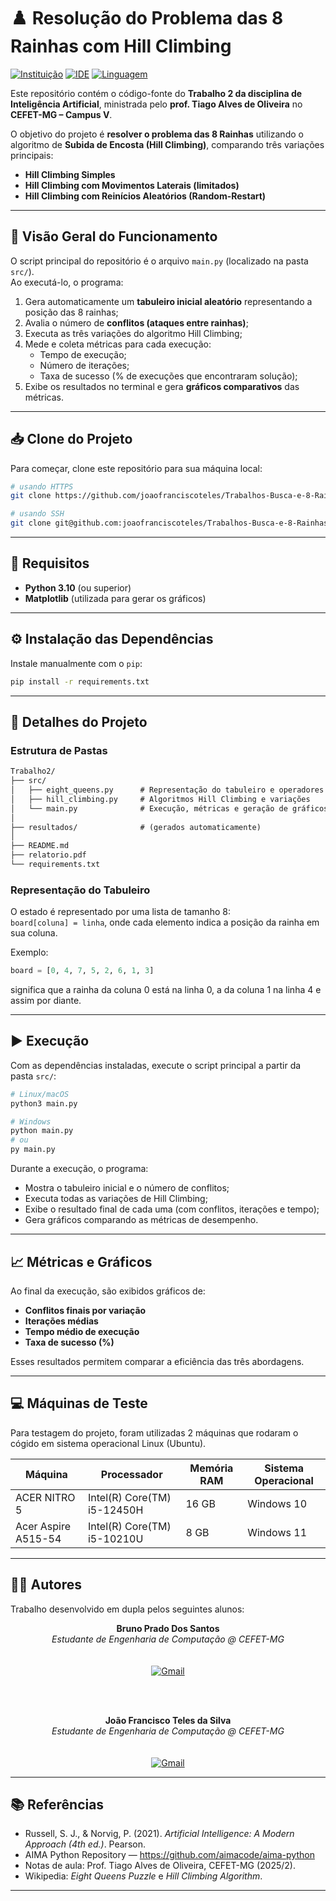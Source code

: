 # ♟️ Resolução do Problema das 8 Rainhas com Hill Climbing

[![Instituição][cefet-badge]][cefet-url]
[![IDE][vscode-badge]][vscode-url]
[![Linguagem][python-badge]][python-url]

Este repositório contém o código-fonte do **Trabalho 2 da disciplina de Inteligência Artificial**, ministrada pelo **prof. Tiago Alves de Oliveira** no **CEFET-MG – Campus V**.

O objetivo do projeto é **resolver o problema das 8 Rainhas** utilizando o algoritmo de **Subida de Encosta (Hill Climbing)**, comparando três variações principais:

- **Hill Climbing Simples**  
- **Hill Climbing com Movimentos Laterais (limitados)**  
- **Hill Climbing com Reinícios Aleatórios (Random-Restart)**  

---

## 🧠 Visão Geral do Funcionamento

O script principal do repositório é o arquivo `main.py` (localizado na pasta `src/`).  
Ao executá-lo, o programa:

1. Gera automaticamente um **tabuleiro inicial aleatório** representando a posição das 8 rainhas;  
2. Avalia o número de **conflitos (ataques entre rainhas)**;  
3. Executa as três variações do algoritmo Hill Climbing;  
4. Mede e coleta métricas para cada execução:
   - Tempo de execução;
   - Número de iterações;
   - Taxa de sucesso (% de execuções que encontraram solução);
5. Exibe os resultados no terminal e gera **gráficos comparativos** das métricas.

---

## 📥 Clone do Projeto

Para começar, clone este repositório para sua máquina local:

```bash
# usando HTTPS
git clone https://github.com/joaofranciscoteles/Trabalhos-Busca-e-8-Rainhas-.git

# usando SSH
git clone git@github.com:joaofranciscoteles/Trabalhos-Busca-e-8-Rainhas-.git
```

---

## 🚀 Requisitos

- **Python 3.10** (ou superior)  
- **Matplotlib** (utilizada para gerar os gráficos)

---

## ⚙️ Instalação das Dependências

Instale manualmente com o `pip`:

```bash
pip install -r requirements.txt
```

---

## 📂 Detalhes do Projeto

### Estrutura de Pastas

```markdown
Trabalho2/
├── src/
│   ├── eight_queens.py      # Representação do tabuleiro e operadores
│   ├── hill_climbing.py     # Algoritmos Hill Climbing e variações
│   └── main.py              # Execução, métricas e geração de gráficos
│
├── resultados/              # (gerados automaticamente)
│
├── README.md
├── relatorio.pdf
└── requirements.txt
```

### Representação do Tabuleiro

O estado é representado por uma lista de tamanho 8:  
`board[coluna] = linha`, onde cada elemento indica a posição da rainha em sua coluna.  

Exemplo:  
```python
board = [0, 4, 7, 5, 2, 6, 1, 3]
```
significa que a rainha da coluna 0 está na linha 0, a da coluna 1 na linha 4 e assim por diante.

---

## ▶️ Execução

Com as dependências instaladas, execute o script principal a partir da pasta `src/`:

```bash
# Linux/macOS
python3 main.py

# Windows
python main.py
# ou
py main.py
```

Durante a execução, o programa:
- Mostra o tabuleiro inicial e o número de conflitos;  
- Executa todas as variações de Hill Climbing;  
- Exibe o resultado final de cada uma (com conflitos, iterações e tempo);  
- Gera gráficos comparando as métricas de desempenho.

---

## 📈 Métricas e Gráficos

Ao final da execução, são exibidos gráficos de:

- **Conflitos finais por variação**  
- **Iterações médias**  
- **Tempo médio de execução**  
- **Taxa de sucesso (%)**

Esses resultados permitem comparar a eficiência das três abordagens.

---

## 💻 Máquinas de Teste

Para testagem do projeto, foram utilizadas 2 máquinas que rodaram o cógido em sistema operacional Linux (Ubuntu).

| Máquina | Processador            | Memória RAM | Sistema Operacional |
|------------------|------------------------|-------------|---------------------|
| ACER NITRO 5 |Intel(R) Core(TM) i5-12450H    | 16 GB       | Windows 10     |
| Acer Aspire A515-54    | Intel(R) Core(TM) i5-10210U    | 8 GB        | Windows 11       |

---

## 👨‍💻 Autores

Trabalho desenvolvido em dupla pelos seguintes alunos:

<div align="center">
    
**Bruno Prado Dos Santos**  
*Estudante de Engenharia de Computação @ CEFET-MG*  
<br><br>
[![Gmail][gmail-badge]][gmail-bruno]

<br><br>

**João Francisco Teles da Silva**  
*Estudante de Engenharia de Computação @ CEFET-MG*  
<br><br>
[![Gmail][gmail-badge]][gmail-joao]

</div>

---

## 📚 Referências

- Russell, S. J., & Norvig, P. (2021). *Artificial Intelligence: A Modern Approach (4th ed.)*. Pearson.  
- AIMA Python Repository — https://github.com/aimacode/aima-python  
- Notas de aula: Prof. Tiago Alves de Oliveira, CEFET-MG (2025/2).  
- Wikipedia: *Eight Queens Puzzle* e *Hill Climbing Algorithm*.

---

[gmail-badge]: https://img.shields.io/badge/-Gmail-D14836?style=for-the-badge&logo=Gmail&logoColor=white  
[gmail-bruno]: mailto:bruno.santos@aluno.cefetmg.br  
[gmail-joao]: mailto:joaoteles0505@gmail.com  
[cefet-badge]: https://img.shields.io/badge/CEFET--MG-Campus%20V-blue?logo=academia  
[cefet-url]: https://www.cefetmg.br/  
[vscode-badge]: https://img.shields.io/badge/VSCode-1.86-blue?logo=visualstudiocode  
[vscode-url]: https://code.visualstudio.com/  
[python-badge]: https://img.shields.io/badge/Python-3.10-yellow?logo=python  
[python-url]: https://www.python.org/
